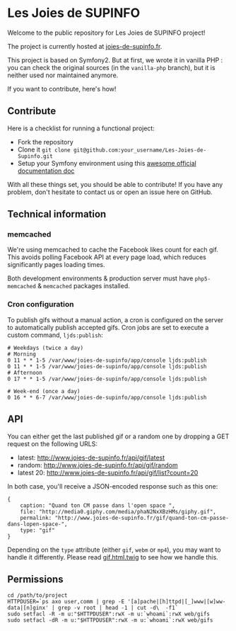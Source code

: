 # Les Joies de SUPINFO
Welcome to the public repository for Les Joies de SUPINFO project!

The project is currently hosted at [joies-de-supinfo.fr](http://www.joies-de-supinfo.fr/).

This project is based on Symfony2. But at first, we wrote it in vanilla PHP :
you can check the original sources (in the `vanilla-php` branch), but it is neither used nor maintained anymore.

If you want to contribute, here's how!

## Contribute
Here is a checklist for running a functional project:

* Fork the repository
* Clone it `git clone git@github.com:your_username/Les-Joies-de-Supinfo.git`
* Setup your Symfony environment using this [awesome official documentation doc](http://symfony.com/doc/current/book/installation.html)

With all these things set, you should be able to contribute! If you have any problem, don't hesitate to contact us or
open an issue here on GitHub.

## Technical information
### memcached
We're using memcached to cache the Facebook likes count for each gif. This avoids polling Facebook API at every page load,
which reduces significantly pages loading times.

Both development environments & production server must have `php5-memcached` & `memcached` packages installed. 

### Cron configuration
To publish gifs without a manual action, a cron is configured on the server to automatically publish accepted gifs.
Cron jobs are set to execute a custom command, `ljds:publish`:

	# Weekdays (twice a day)
	# Morning
	0 11 * * 1-5 /var/www/joies-de-supinfo/app/console ljds:publish
	0 11 * * 1-5 /var/www/joies-de-supinfo/app/console ljds:publish
	# Afternoon
	0 17 * * 1-5 /var/www/joies-de-supinfo/app/console ljds:publish
	
	# Week-end (once a day)
	0 16 * * 6-7 /var/www/joies-de-supinfo/app/console ljds:publish

## API
You can either get the last published gif or a random one by dropping a GET request on the following URLS:

* latest: http://www.joies-de-supinfo.fr/api/gif/latest
* random: http://www.joies-de-supinfo.fr/api/gif/random
* latest 20: http://www.joies-de-supinfo.fr/api/gif/list?count=20

In both case, you'll receive a JSON-encoded response such as this one:

	{
		caption: "Quand ton CM passe dans l'open space ",
		file: "http://media0.giphy.com/media/phaN2NxXBzHMs/giphy.gif",
		permalink: "http://www.joies-de-supinfo.fr/gif/quand-ton-cm-passe-dans-lopen-space-",
		type: "gif"
	}

Depending on the `type` attribute (either `gif`, `webm` or `mp4`), you may want to handle it differently. Please read
[gif.html.twig](src/LjdsBundle/Resources/views/Snippets/gif.html.twig) to see how we handle this.

## Permissions

	cd /path/to/project
	HTTPDUSER=`ps axo user,comm | grep -E '[a]pache|[h]ttpd|[_]www|[w]ww-data|[n]ginx' | grep -v root | head -1 | cut -d\  -f1`
	sudo setfacl -R -m u:"$HTTPDUSER":rwX -m u:`whoami`:rwX web/gifs
	sudo setfacl -dR -m u:"$HTTPDUSER":rwX -m u:`whoami`:rwX web/gifs

